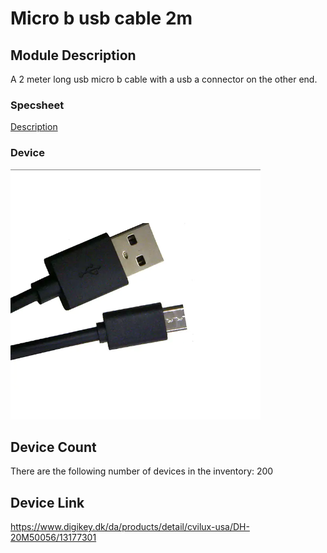# Micro b usb cable 2m

## Module Description 
A 2 meter long usb micro b cable with a usb a connector on the other end.



### Specsheet
[Description](../specsheets/usb-cable-2m.pdf)



### Device
<img src="../pictures/micro-b-to-a-usb-cable-2m.png" alt="Picture containing both ends of a usb cable" title="Usb a to micro b 2 meters" style="max-width: 400px">

## Device Count
There are the following number of devices in the inventory: 200

## Device Link

https://www.digikey.dk/da/products/detail/cvilux-usa/DH-20M50056/13177301
